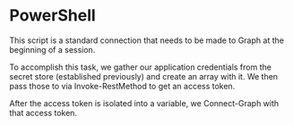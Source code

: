 # PowerShell

This script is a standard connection that needs to be made to Graph at the beginning of a session.

To accomplish this task, we gather our application credentials from the secret store (established previously) and create an array with it. We then pass those 
to via Invoke-RestMethod to get an access token. 

After the access token is isolated into a variable, we Connect-Graph with that access token.